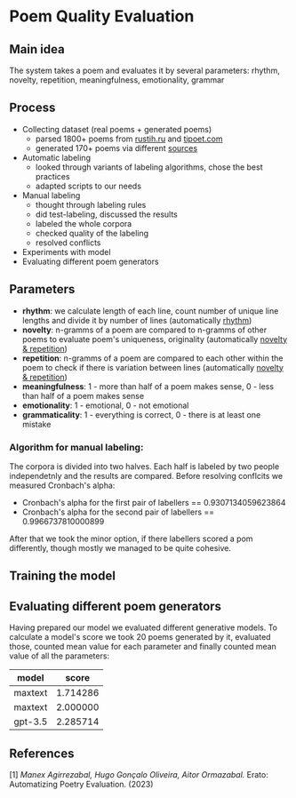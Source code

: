 # Poem Quality Evaluation
## Main idea
The system takes a poem and evaluates it by several parameters: rhythm, novelty, repetition, meaningfulness, emotionality, grammar

## Process
+ Collecting dataset (real poems + generated poems)
  + parsed 1800+ poems from [rustih.ru](https://rustih.ru/) and [tipoet.com](https://tipoet.com/)
  + generated 170+ poems via different [sources](https://github.com/polinadumbledore/poem_quality_evaluation/blob/main/poems_generation/generation_sources.txt)
+ Automatic labeling
  + looked through variants of labeling algorithms, chose the best practices
  + adapted scripts to our needs
+ Manual labeling
  + thought through labeling rules
  + did test-labeling, discussed the results
  + labeled the whole corpora
  + checked quality of the labeling
  + resolved conflicts
+ Experiments with model
+ Evaluating different poem generators

## Parameters
+ **rhythm**: we calculate length of each line, count number of unique line lengths and divide it by number of lines (automatically [rhythm](https://github.com/polinadumbledore/poem_quality_evaluation/blob/main/rhythm.ipynb))
+ **novelty**: n-gramms of a poem are compared to n-gramms of other poems to evaluate poem's uniqueness, originality (automatically [novelty & repetition](https://github.com/polinadumbledore/poem_quality_evaluation/blob/main/novelty_and_repetition.ipynb))
+ **repetition**: n-gramms of a poem are compared to each other within the poem to check if there is variation between lines (automatically [novelty & repetition](https://github.com/polinadumbledore/poem_quality_evaluation/blob/main/novelty_and_repetition.ipynb))
+ **meaningfulness**: 1 - more than half of a poem makes sense, 0 - less than half of a poem makes sense
+ **emotionality**: 1 - emotional, 0 - not emotional
+ **grammaticality**: 1 - everything is correct, 0 - there is at least one mistake
### Algorithm for manual labeling:
The corpora is divided into two halves. Each half is labeled by two people independetnly and the results are compared. Before resolving conflcits we measured Cronbach's alpha:
- Cronbach's alpha for the first pair of labellers == 0.9307134059623864
- Cronbach's alpha for the second pair of labellers == 0.9966737810000899

After that we took the minor option, if there labellers scored a pom differently, though mostly we managed to be quite cohesive.

## Training the model


## Evaluating different poem generators
Having prepared our model we evaluated different generative models. To calculate a model's score we took 20 poems generated by it, evaluated those, counted mean value for each parameter and finally counted mean value of all the parameters:

| model    | score     |
| -------- | -------   |
| maxtext  | 1.714286  |
| maxtext  | 2.000000  |
| gpt-3.5  | 2.285714  |

## References
[1] *Manex Agirrezabal, Hugo Gonçalo Oliveira, Aitor Ormazabal.* Erato: Automatizing Poetry Evaluation. (2023)

